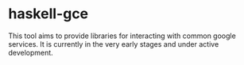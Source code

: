 # haskell-gce

This tool aims to provide libraries for interacting with common google
services.  It is currently in the very early stages and under active
development.
